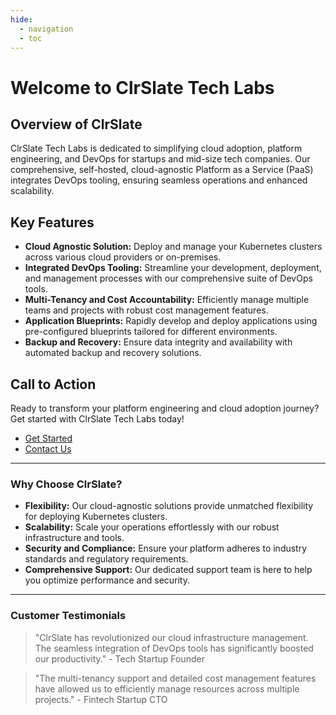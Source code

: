 ```yaml
---
hide:
  - navigation
  - toc
---
```


# Welcome to ClrSlate Tech Labs

## Overview of ClrSlate

ClrSlate Tech Labs is dedicated to simplifying cloud adoption, platform engineering, and DevOps for startups and mid-size tech companies. Our comprehensive, self-hosted, cloud-agnostic Platform as a Service (PaaS) integrates DevOps tooling, ensuring seamless operations and enhanced scalability.

## Key Features

- **Cloud Agnostic Solution:** Deploy and manage your Kubernetes clusters across various cloud providers or on-premises.
- **Integrated DevOps Tooling:** Streamline your development, deployment, and management processes with our comprehensive suite of DevOps tools.
- **Multi-Tenancy and Cost Accountability:** Efficiently manage multiple teams and projects with robust cost management features.
- **Application Blueprints:** Rapidly develop and deploy applications using pre-configured blueprints tailored for different environments.
- **Backup and Recovery:** Ensure data integrity and availability with automated backup and recovery solutions.

## Call to Action

Ready to transform your platform engineering and cloud adoption journey? Get started with ClrSlate Tech Labs today!

- [Get Started](#)
- [Contact Us](#contact)

---

### Why Choose ClrSlate?

- **Flexibility:** Our cloud-agnostic solutions provide unmatched flexibility for deploying Kubernetes clusters.
- **Scalability:** Scale your operations effortlessly with our robust infrastructure and tools.
- **Security and Compliance:** Ensure your platform adheres to industry standards and regulatory requirements.
- **Comprehensive Support:** Our dedicated support team is here to help you optimize performance and security.

---

### Customer Testimonials

> "ClrSlate has revolutionized our cloud infrastructure management. The seamless integration of DevOps tools has significantly boosted our productivity." - Tech Startup Founder

> "The multi-tenancy support and detailed cost management features have allowed us to efficiently manage resources across multiple projects." - Fintech Startup CTO

